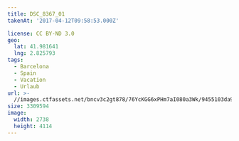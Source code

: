 ```yaml
---
title: DSC_8367_01
takenAt: '2017-04-12T09:58:53.000Z'

license: CC BY-ND 3.0
geo:
  lat: 41.981641
  lng: 2.825793
tags:
  - Barcelona
  - Spain
  - Vacation
  - Urlaub
url: >-
  //images.ctfassets.net/bncv3c2gt878/76YcKGG6xPHm7aI080a3Wk/9455103da9b41c6266c95f4b83e9c273/dsc_8367_01_33694079790_o
size: 3309594
image:
  width: 2738
  height: 4114
---
```

